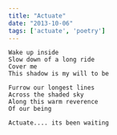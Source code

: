 ```yaml
---
title: "Actuate"
date: "2013-10-06"
tags: ['actuate', 'poetry']
---
```

    Wake up inside
    Slow down of a long ride
    Cover me
    This shadow is my will to be

    Furrow our longest lines
    Across the shaded sky
    Along this warm reverence
    Of our being

    Actuate.... its been waiting

